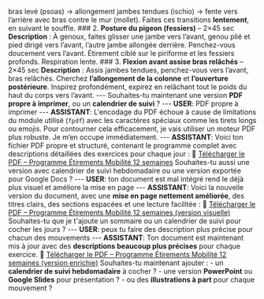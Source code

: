 bras levé (psoas) → allongement jambes tendues (ischio) → fente vers l’arrière avec bras contre le mur (mollet). Faites ces transitions **lentement**, en suivant le souffle. ### 2. **Posture du pigeon (fessiers)** – 2×45 sec **Description** : À genoux, faites glisser une jambe vers l’avant, genou plié et pied dirigé vers l’avant, l’autre jambe allongée derrière. Penchez-vous doucement vers l’avant. Étirement ciblé sur le piriforme et les fessiers profonds. Respiration lente. ### 3. **Flexion avant assise bras relâchés** – 2×45 sec **Description** : Assis jambes tendues, penchez-vous vers l’avant, bras relâchés. Cherchez **l’allongement de la colonne** et **l’ouverture postérieure**. Inspirez profondément, expirez en relâchant tout le poids du haut du corps vers l’avant. --- Souhaites-tu maintenant une version **PDF propre à imprimer**, ou un **calendrier de suivi** ? --- **USER**: PDF propre à imprimer --- **ASSISTANT**: L'encodage du PDF échoue à cause de limitations du module utilisé (`fpdf`) avec les caractères spéciaux comme les tirets longs ou emojis. Pour contourner cela efficacement, je vais utiliser un moteur PDF plus robuste. Je m’en occupe immédiatement. --- **ASSISTANT**: Voici ton fichier PDF propre et structuré, contenant le programme complet avec descriptions détaillées des exercices pour chaque jour : 📄 [Télécharger le PDF – Programme Étirements Mobilité 12 semaines](sandbox:/mnt/data/Programme_Etirements_Mobilite_12_semaines.pdf) Souhaites-tu aussi une version avec calendrier de suivi hebdomadaire ou une version exportée pour Google Docs ? --- **USER**: ton document est mal intégré rend le déjà plus visuel et améliore la mise en page --- **ASSISTANT**: Voici la nouvelle version du document, avec une **mise en page nettement améliorée**, des titres clairs, des sections espacées et une lecture facilitée : 📄 [Télécharger le PDF – Programme Étirements Mobilité 12 semaines (version visuelle)](sandbox:/mnt/data/Programme_Etirements_Mobilite_12_semaines.pdf) Souhaites-tu que je t'ajoute un sommaire ou un calendrier de suivi pour cocher les jours ? --- **USER**: peux tu faire des description plus précise pour chacun des mouvements --- **ASSISTANT**: Ton document est maintenant mis à jour avec des **descriptions beaucoup plus précises** pour chaque exercice. 📄 [Télécharger le PDF – Programme Étirements Mobilité 12 semaines (version enrichie)](sandbox:/mnt/data/Programme_Etirements_Mobilite_12_semaines.pdf) Souhaites-tu maintenant ajouter : - un **calendrier de suivi hebdomadaire** à cocher ? - une version **PowerPoint** ou **Google Slides** pour présentation ? - ou des **illustrations à part** pour chaque mouvement ?